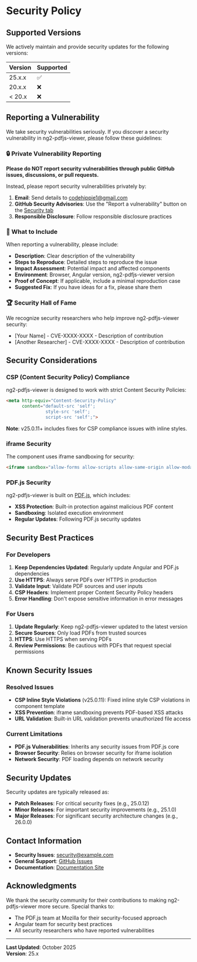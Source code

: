 # Security Policy

## Supported Versions

We actively maintain and provide security updates for the following versions:

| Version | Supported          |
| ------- | ------------------ |
| 25.x.x  | :white_check_mark: |
| 20.x.x  | :x:                |
| < 20.x  | :x:                |

## Reporting a Vulnerability

We take security vulnerabilities seriously. If you discover a security vulnerability in ng2-pdfjs-viewer, please follow these guidelines:

### 🔒 Private Vulnerability Reporting

**Please do NOT report security vulnerabilities through public GitHub issues, discussions, or pull requests.**

Instead, please report security vulnerabilities privately by:

1. **Email**: Send details to [codehippie1@gmail.com](mailto:codehippie1@gmail.com)
2. **GitHub Security Advisories**: Use the "Report a vulnerability" button on the [Security tab](https://github.com/intbot/ng2-pdfjs-viewer/security)
3. **Responsible Disclosure**: Follow responsible disclosure practices

### 📝 What to Include

When reporting a vulnerability, please include:

- **Description**: Clear description of the vulnerability
- **Steps to Reproduce**: Detailed steps to reproduce the issue
- **Impact Assessment**: Potential impact and affected components
- **Environment**: Browser, Angular version, ng2-pdfjs-viewer version
- **Proof of Concept**: If applicable, include a minimal reproduction case
- **Suggested Fix**: If you have ideas for a fix, please share them

### 🏆 Security Hall of Fame

We recognize security researchers who help improve ng2-pdfjs-viewer security:

- [Your Name] - CVE-XXXX-XXXX - Description of contribution
- [Another Researcher] - CVE-XXXX-XXXX - Description of contribution

## Security Considerations

### CSP (Content Security Policy) Compliance

ng2-pdfjs-viewer is designed to work with strict Content Security Policies:

```html
<meta http-equiv="Content-Security-Policy" 
      content="default-src 'self'; 
               style-src 'self'; 
               script-src 'self';">
```

**Note**: v25.0.11+ includes fixes for CSP compliance issues with inline styles.

### iframe Security

The component uses iframe sandboxing for security:

```html
<iframe sandbox="allow-forms allow-scripts allow-same-origin allow-modals">
```

### PDF.js Security

ng2-pdfjs-viewer is built on [PDF.js](https://mozilla.github.io/pdf.js/), which includes:

- **XSS Protection**: Built-in protection against malicious PDF content
- **Sandboxing**: Isolated execution environment
- **Regular Updates**: Following PDF.js security updates

## Security Best Practices

### For Developers

1. **Keep Dependencies Updated**: Regularly update Angular and PDF.js dependencies
2. **Use HTTPS**: Always serve PDFs over HTTPS in production
3. **Validate Input**: Validate PDF sources and user inputs
4. **CSP Headers**: Implement proper Content Security Policy headers
5. **Error Handling**: Don't expose sensitive information in error messages

### For Users

1. **Update Regularly**: Keep ng2-pdfjs-viewer updated to the latest version
2. **Secure Sources**: Only load PDFs from trusted sources
3. **HTTPS**: Use HTTPS when serving PDFs
4. **Review Permissions**: Be cautious with PDFs that request special permissions

## Known Security Issues

### Resolved Issues

- **CSP Inline Style Violations** (v25.0.11): Fixed inline style CSP violations in component template
- **XSS Prevention**: iframe sandboxing prevents PDF-based XSS attacks
- **URL Validation**: Built-in URL validation prevents unauthorized file access

### Current Limitations

- **PDF.js Vulnerabilities**: Inherits any security issues from PDF.js core
- **Browser Security**: Relies on browser security for iframe isolation
- **Network Security**: PDF loading depends on network security

## Security Updates

Security updates are typically released as:

- **Patch Releases**: For critical security fixes (e.g., 25.0.12)
- **Minor Releases**: For important security improvements (e.g., 25.1.0)
- **Major Releases**: For significant security architecture changes (e.g., 26.0.0)

## Contact Information

- **Security Issues**: [security@example.com](mailto:codehippie1@gmail.com)
- **General Support**: [GitHub Issues](https://github.com/intbot/ng2-pdfjs-viewer/issues)
- **Documentation**: [Documentation Site](https://angular-pdf-viewer-docs.vercel.app/)

## Acknowledgments

We thank the security community for their contributions to making ng2-pdfjs-viewer more secure. Special thanks to:

- The PDF.js team at Mozilla for their security-focused approach
- Angular team for security best practices
- All security researchers who have reported vulnerabilities

---

**Last Updated**: October 2025  
**Version**: 25.x
